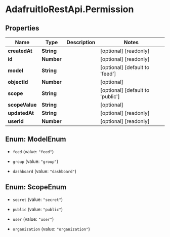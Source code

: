 # AdafruitIoRestApi.Permission

## Properties

Name | Type | Description | Notes
------------ | ------------- | ------------- | -------------
**createdAt** | **String** |  | [optional] [readonly] 
**id** | **Number** |  | [optional] [readonly] 
**model** | **String** |  | [optional] [default to &#39;feed&#39;]
**objectId** | **Number** |  | [optional] 
**scope** | **String** |  | [optional] [default to &#39;public&#39;]
**scopeValue** | **String** |  | [optional] 
**updatedAt** | **String** |  | [optional] [readonly] 
**userId** | **Number** |  | [optional] [readonly] 



## Enum: ModelEnum


* `feed` (value: `"feed"`)

* `group` (value: `"group"`)

* `dashboard` (value: `"dashboard"`)





## Enum: ScopeEnum


* `secret` (value: `"secret"`)

* `public` (value: `"public"`)

* `user` (value: `"user"`)

* `organization` (value: `"organization"`)




